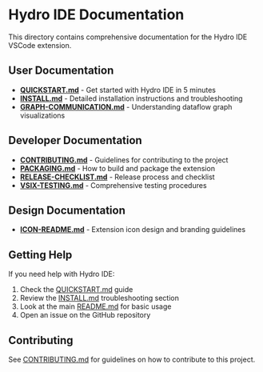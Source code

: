 # Hydro IDE Documentation

This directory contains comprehensive documentation for the Hydro IDE VSCode extension.

## User Documentation

- **[QUICKSTART.md](QUICKSTART.md)** - Get started with Hydro IDE in 5 minutes
- **[INSTALL.md](INSTALL.md)** - Detailed installation instructions and troubleshooting
- **[GRAPH-COMMUNICATION.md](GRAPH-COMMUNICATION.md)** - Understanding dataflow graph visualizations

## Developer Documentation

- **[CONTRIBUTING.md](CONTRIBUTING.md)** - Guidelines for contributing to the project
- **[PACKAGING.md](PACKAGING.md)** - How to build and package the extension
- **[RELEASE-CHECKLIST.md](RELEASE-CHECKLIST.md)** - Release process and checklist
- **[VSIX-TESTING.md](VSIX-TESTING.md)** - Comprehensive testing procedures

## Design Documentation

- **[ICON-README.md](ICON-README.md)** - Extension icon design and branding guidelines

## Getting Help

If you need help with Hydro IDE:

1. Check the [QUICKSTART.md](QUICKSTART.md) guide
2. Review the [INSTALL.md](INSTALL.md) troubleshooting section
3. Look at the main [README.md](../README.md) for basic usage
4. Open an issue on the GitHub repository

## Contributing

See [CONTRIBUTING.md](CONTRIBUTING.md) for guidelines on how to contribute to this project.